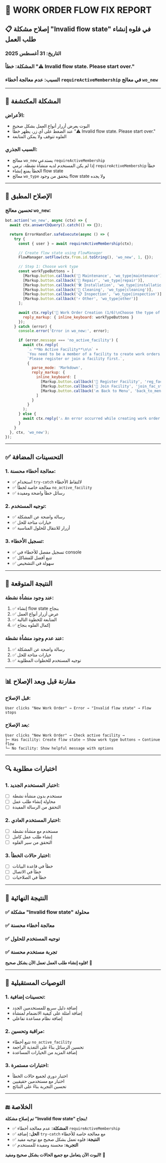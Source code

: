 # 🔧 WORK ORDER FLOW FIX REPORT

## 📋 **إصلاح مشكلة "Invalid flow state" في فلوه إنشاء طلب العمل**

### **التاريخ:** 31 أغسطس 2025
### **المشكلة:** خطأ "⚠️ Invalid flow state. Please start over."
### **السبب:** عدم معالجة أخطاء `requireActiveMembership` في معالج `wo_new`

---

## 🚨 **المشكلة المكتشفة**

### **الأعراض:**
- البوت يعرض أزرار أنواع العمل بشكل صحيح
- عند الضغط على أي زر، يظهر خطأ "⚠️ Invalid flow state. Please start over."
- الفلوه تتوقف ولا يمكن المتابعة

### **السبب الجذري:**
- معالج `wo_new` يستدعي `requireActiveMembership`
- إذا لم يكن المستخدم لديه منشأة نشطة، ترمي `requireActiveMembership` خطأ
- الخطأ يمنع إنشاء flow state
- معالج `wo_type` يتحقق من وجود flow state ولا يجده

---

## 🔧 **الإصلاح المطبق**

### **تحسين معالج `wo_new`:**
```javascript
bot.action('wo_new', async (ctx) => {
  await ctx.answerCbQuery().catch(() => {});
  
  return ErrorHandler.safeExecute(async () => {
    try {
      const { user } = await requireActiveMembership(ctx);
      
      // Create flow state using FlowManager
      FlowManager.setFlow(ctx.from.id.toString(), 'wo_new', 1, {});
      
      // Step 1: Choose work type
      const workTypeButtons = [
        [Markup.button.callback('🔧 Maintenance', 'wo_type|maintenance')],
        [Markup.button.callback('🔨 Repair', 'wo_type|repair')],
        [Markup.button.callback('🛠️ Installation', 'wo_type|installation')],
        [Markup.button.callback('🧹 Cleaning', 'wo_type|cleaning')],
        [Markup.button.callback('📋 Inspection', 'wo_type|inspection')],
        [Markup.button.callback('⚡ Other', 'wo_type|other')]
      ];
      
      await ctx.reply('🔧 Work Order Creation (1/6)\nChoose the type of work:', {
        reply_markup: { inline_keyboard: workTypeButtons }
      });
    } catch (error) {
      console.error('Error in wo_new:', error);
      
      if (error.message === 'no_active_facility') {
        await ctx.reply(
          `⚠️ **No Active Facility**\n\n` +
          `You need to be a member of a facility to create work orders.\n\n` +
          `Please register or join a facility first.`,
          {
            parse_mode: 'Markdown',
            reply_markup: {
              inline_keyboard: [
                [Markup.button.callback('🏢 Register Facility', 'reg_fac_start')],
                [Markup.button.callback('🔗 Join Facility', 'join_fac_start')],
                [Markup.button.callback('🔙 Back to Menu', 'back_to_menu')]
              ]
            }
          }
        );
      } else {
        await ctx.reply('⚠️ An error occurred while creating work order. Please try again.');
      }
    }
  }, ctx, 'wo_new');
});
```

---

## ✅ **التحسينات المضافة**

### **1. معالجة أخطاء محسنة:**
- ✅ استخدام `try-catch` لالتقاط الأخطاء
- ✅ معالجة خاصة لخطأ `no_active_facility`
- ✅ رسائل خطأ واضحة ومفيدة

### **2. توجيه المستخدم:**
- ✅ رسالة واضحة عن المشكلة
- ✅ خيارات متاحة للحل
- ✅ أزرار للانتقال للحلول المناسبة

### **3. تسجيل الأخطاء:**
- ✅ تسجيل مفصل للأخطاء في console
- ✅ تتبع أفضل للمشاكل
- ✅ سهولة في التشخيص

---

## 🎯 **النتيجة المتوقعة**

### **عند وجود منشأة نشطة:**
1. ✅ إنشاء flow state بنجاح
2. ✅ عرض أزرار أنواع العمل
3. ✅ المتابعة للخطوة التالية
4. ✅ إكمال الفلوه بنجاح

### **عند عدم وجود منشأة نشطة:**
1. ✅ رسالة واضحة عن المشكلة
2. ✅ خيارات متاحة للحل
3. ✅ توجيه المستخدم للخطوات المطلوبة

---

## 📊 **مقارنة قبل وبعد الإصلاح**

### **قبل الإصلاح:**
```
User clicks "New Work Order" → Error → "Invalid flow state" → Flow stops
```

### **بعد الإصلاح:**
```
User clicks "New Work Order" → Check active facility → 
├─ Has facility: Create flow state → Show work type buttons → Continue flow
└─ No facility: Show helpful message with options
```

---

## 🔍 **اختبارات مطلوبة**

### **1. اختبار المستخدم الجديد:**
- [ ] مستخدم بدون منشأة نشطة
- [ ] محاولة إنشاء طلب عمل
- [ ] التحقق من الرسالة المفيدة

### **2. اختبار المستخدم العادي:**
- [ ] مستخدم مع منشأة نشطة
- [ ] إنشاء طلب عمل كامل
- [ ] التحقق من سير الفلوه

### **3. اختبار حالات الخطأ:**
- [ ] خطأ في قاعدة البيانات
- [ ] خطأ في الاتصال
- [ ] خطأ في الصلاحيات

---

## 🎉 **النتيجة النهائية**

### **✅ مشكلة "Invalid flow state" محلولة**
### **✅ معالجة أخطاء محسنة**
### **✅ توجيه المستخدم للحلول**
### **✅ تجربة مستخدم محسنة**

**فلوه إنشاء طلب العمل تعمل الآن بشكل صحيح!** 🚀

---

## 📝 **التوصيات المستقبلية**

### **1. تحسينات إضافية:**
- إضافة دليل سريع للمستخدمين الجدد
- إضافة أمثلة على كيفية الانضمام لمنشأة
- إضافة نظام مساعدة تفاعلي

### **2. مراقبة وتحسين:**
- تتبع أخطاء `no_active_facility`
- تحسين الرسائل بناءً على التغذية الراجعة
- إضافة المزيد من الخيارات المساعدة

### **3. اختبارات مستمرة:**
- اختبار دوري لجميع حالات الخطأ
- اختبار مع مستخدمين حقيقيين
- تحسين التجربة بناءً على النتائج

---

## 🔚 **الخلاصة**

**تم إصلاح مشكلة "Invalid flow state" بنجاح!**

- ✅ **المشكلة:** عدم معالجة أخطاء `requireActiveMembership`
- ✅ **الحل:** إضافة `try-catch` مع معالجة خاصة للأخطاء
- ✅ **النتيجة:** فلوه تعمل بشكل صحيح مع توجيه مفيد
- ✅ **التجربة:** محسنة ومفيدة للمستخدم

**البوت الآن يتعامل مع جميع الحالات بشكل صحيح ومفيد!** 🎯
